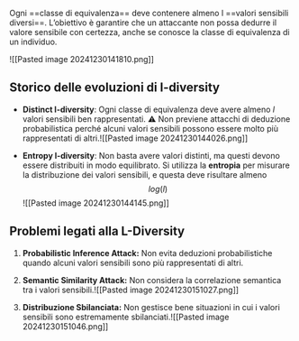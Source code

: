 Ogni ==classe di equivalenza== deve contenere almeno l ==valori sensibili diversi==.
L’obiettivo è garantire che un attaccante non possa dedurre il valore sensibile con certezza, anche se conosce la classe di equivalenza di un individuo.

![[Pasted image 20241230141810.png]]

## Storico delle evoluzioni di l-diversity

- **Distinct l-diversity**: 
  Ogni classe di equivalenza deve avere almeno *l* valori sensibili ben rappresentati.
  ⚠️ Non previene attacchi di deduzione probabilistica perché alcuni valori sensibili possono essere molto più rappresentati di altri.![[Pasted image 20241230144026.png]]
  
- **Entropy l-diversity**: 
  Non basta avere valori distinti, ma questi devono essere distribuiti in modo equilibrato. 
  Si utilizza la **entropia** per misurare la distribuzione dei valori sensibili, e questa deve risultare almeno $$log(l)$$![[Pasted image 20241230144145.png]]

## Problemi legati alla L-Diversity

1. **Probabilistic Inference Attack:** Non evita deduzioni probabilistiche quando alcuni valori sensibili sono più rappresentati di altri.

2. **Semantic Similarity Attack:** Non considera la correlazione semantica tra i valori sensibili.![[Pasted image 20241230151027.png]]

3. **Distribuzione Sbilanciata:** Non gestisce bene situazioni in cui i valori sensibili sono estremamente sbilanciati.![[Pasted image 20241230151046.png]]